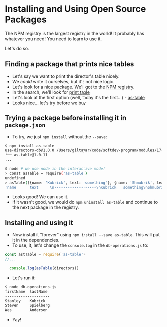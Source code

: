 # Installing and Using Open Source Packages

The NPM registry is the largest registry in the world! It probably has whatever you need! You need to
learn to use it.

Let's do so.

## Finding a package that prints nice tables

* Let's say we want to print the director's table nicely.
* We _could_ write it ourselves, but it's not nice logic.
* Let's look for a nice package. We'll got to the [NPM registry](https://www.npmjs.com).
* In the search, we'll look for [print table](https://www.npmjs.com/search?q=print%20table&page=1&ranking=optimal)
* Let's look at the first option (well, today it's the first...) -
  [as-table](https://www.npmjs.com/package/as-table)
* Looks nice... let's try before we buy

## Trying a package before installing it in `package.json`

* To try, we just `npm install` without the `--save`:

```sh
$ npm install as-table
use-directors-db@1.0.0 /Users/giltayar/code/softdev-program/modules/17-NPM/workfiles/use-directors-db
└── as-table@1.0.11
...

$ node # we use node in the interactive mode!
> const asTable = require('as-table')
undefined
> asTable([{name: 'Kubrick', text: 'something'}, {name: 'Shmubrik', text: 'foo'}])
'name      text     \n-------------------\nKubrick   something\nShmubrik  foo      '
```

* Looks good! We can use it.
* If it wasn't good, we would do `npm uninstall as-table` and continue to the next package in the registry.

## Installing and using it

* Now install it "forever" using `npm install --save as-table`. This will put it in the dependencies.
* To use, it, let's change the `console.log` in the `db-operations.js` to:

```js
const astTable = require('as-table')
//...

  console.log(asTable(directors))
```

* Let's run it:

```sh
$ node db-operations.js
firstName  lastName
--------------------
Stanley    Kubrick
Steven     Spielberg
Wes        Anderson
```

* Yay!
